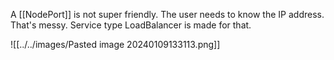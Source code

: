 A [[NodePort]] is not super friendly. The user needs to know the IP address. That's messy. Service type LoadBalancer is made for that.

![[../../images/Pasted image 20240109133113.png]]